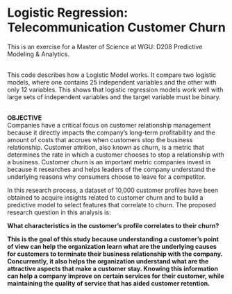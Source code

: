 # Logistic Regression: Telecommunication Customer Churn #
This is an exercise for a Master of Science at WGU: D208 Predictive Modeling & Analytics.

<br> This code describes how a Logistic Model works. It compare two logistic models, where one contains 25 independent variables and the other with only 12 variables. 
This shows that logistic regression models work well with large sets of independent variables and the target variable must be binary.</br>

<br><b>OBJECTIVE</b></br>
Companies have a critical focus on customer relationship management because it directly impacts the company’s long-term profitability and the amount of costs that accrues when customers stop the business relationship. Customer attrition, also known as churn, is a metric that determines the rate in which a customer chooses to stop a relationship with a business. Customer churn is an important metric companies invest in because it researches and helps leaders of the company understand the underlying reasons why consumers choose to leave for a competitor.

In this research process, a dataset of 10,000 customer profiles have been obtained to acquire insights related to customer churn and to build a predictive model to select features that correlate to churn. The proposed research question in this analysis is:

<b>What characteristics in the customer’s profile correlates to their churn?<b>

This is the goal of this study because understanding a customer’s point of view can help the organization learn what are the underlying causes for customers to terminate their business relationship with the company. Concurrently, it also helps the organization understand what are the attractive aspects that make a customer stay. Knowing this information can help a company improve on certain services for their customer, while maintaining the quality of service that has aided customer retention.
